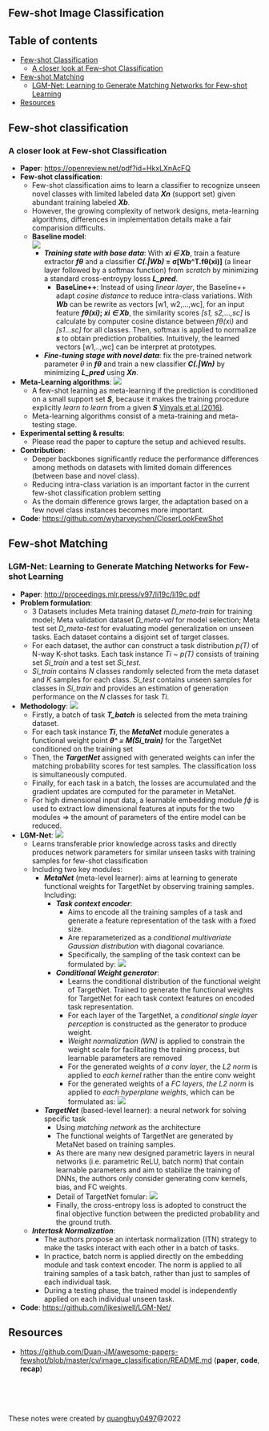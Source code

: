 ## Few-shot Image Classification

## Table of contents
* [Few-shot Classification](#Few-shot-classification)
	* [A closer look at Few-shot Classification](#A-closer-look-at-Few-shot-Classification)
* [Few-shot Matching](#Few-shot-matching)
	* [LGM-Net: Learning to Generate Matching Networks for Few-shot Learning](#LGM-Net-Learning-to-Generate-Matching-Networks-for-Few-shot-Learning)
* [Resources](#Resources)

## Few-shot classification
### A closer look at Few-shot Classification
+ **Paper**: https://openreview.net/pdf?id=HkxLXnAcFQ
+ **Few-shot classification**:
	- Few-shot classification aims to learn a classifier to recognize unseen novel classes with limited labeled data **_Xn_** (support set) given abundant training labeled **_Xb_**.
	- However, the growing complexity of network designs, meta-learning algorithms, differences in implementation details make a fair comparision difficults.
	+ **Baseline model**:  
		![](Images/Baseline_FSC.png)  
		+ **_Training state with base data_**: With **_xi ∈ Xb_**, train a feature extractor **_fθ_**  and a classifier **_C(.|Wb)_ = σ[Wb^T.fθ(xi)]** (a linear layer followed by a softmax function) from _scratch_ by minimizing a standard cross-entroypy losss **_L_pred_**. 
			+ **BaseLine++**: Instead of using _linear layer_, the Baseline++ adapt _cosine distance_ to reduce intra-class variations. With **_Wb_** can be rewrite as vectors [w1, w2,...,wc], for an input feature **_fθ(xi)_; _xi ∈ Xb_**, the similarity scores _[s1, s2,...,sc]_ is calculate by computer cosine distance between _fθ(xi)_ and _[s1...sc]_ for all classes. Then, softmax is applied to normalize **_s_** to obtain prediction probalities. Intuitively, the learned vectors [w1,..,wc] can be interpret at prototypes.
		+ **_Fine-tuning stage with novel data_**: fix the pre-trained network parameter _θ_ in **_fθ_** and train a new classifier **_C(.|Wn)_** by minimizing **_L_pred_** using **_Xn_**.
+ **Meta-Learning algorithms**:
	![](Images/Meta-learning_FSC.png)  
	+ A few-shot learning as meta-learning if the prediction is conditioned on a small support set **_S_**, because it makes the training procedure explicitly _learn to learn_ from a given **_S_** [Vinyals et al (2016)](https://arxiv.org/pdf/1606.04080.pdf).
	+ Meta-learning algorithms consist of a meta-training and meta-testing stage.
+ **Experimental setting & results**:
	- Please read the paper to capture the setup and achieved results.
+ **Contribution**:
	- Deeper backbones significantly reduce the performance differences among methods on datasets with limited domain differences (between base and novel class).
	- Reducing intra-class variation is an important factor in the current few-shot classification problem setting
	- As the domain difference grows larger, the adaptation based on a few novel class instances becomes more important.
+ **Code**: https://github.com/wyharveychen/CloserLookFewShot

## Few-shot Matching
### LGM-Net: Learning to Generate Matching Networks for Few-shot Learning
 + **Paper**: http://proceedings.mlr.press/v97/li19c/li19c.pdf  
 + **Problem formulation**:
	- 3 Datasets includes Meta training dataset _D_meta-train_ for training model; Meta validation dataset _D_meta-val_ for model selection; Meta test set _D_meta-test_ for evaluating model generalization on unseen tasks. Each dataset contains a disjoint set of target classes.
	- For each dataset, the author can construct a task distribution _p(T)_ of N-way K-shot tasks. Each task instance _Ti_ ~ _p(T)_ consists of training set _Si_train_ and a test set _Si_test_.
	- _Si_train_ contains _N_ classes randomly selected from the meta dataset and _K_ samples for each class. _Si_test_ contains unseen samples for classes in _Si_train_ and provides an estimation of generation performance on the _N_ classes for task _Ti_.
+ **Methodology**:
	![](Images/LGM-Net_algorithm.png)  
	- Firstly, a batch of task **_T_batch_** is selected from the meta training dataset.
	- For each task instance **_Ti_**, the **_MetaNet_** module generates a functional weight point **_θ^ = M(Si_train)_** for the TargetNet conditioned on the training set
	- Then, the **_TargetNet_** assigned with generated weights can infer the matching probability scores for test samples. The classification loss is simultaneously computed.
	- Finally, for each task in a batch, the losses are accumulated and the gradient updates are computed for the parameter in MetaNet.
	- For high dimensional input data, a learnable embedding module _fϕ_ is used to extract low dimensional features at inputs for the two modules => the amount of parameters of the entire model can be reduced.
+ **LGM-Net**:
	![](Images/LGM-Net.png)  
	- Learns transferable prior knowledge across tasks and directly produces network parameters for similar unseen tasks with training samples for few-shot classification
	- Including two key modules:
		- **_MetaNet_** (meta-level learner): aims at learning to generate functional weights for TargetNet by observing training samples. Including:
			- **_Task context encoder_**:
				- Aims to encode all the training samples of a task and generate a feature representation of the task with a fixed size. 
				- Are reparameterized as a _conditional multivariate Gaussian distribution_ with diagonal covariance.
				- Specifically, the sampling of the task context can be formulated by:
					![](Images/LGM-Net_task_context_encoder.png)
			- **_Conditional Weight generator_**: 
				- Learns the conditional distribution of the functional weight of TargetNet. Trained to generate the functional weights for TargetNet for each task context features on encoded task representation. 
				- For each layer of the TargetNet, a _conditional single layer perception_ is constructed as the generator to produce weight.
				- _Weight normalization (WN)_ is applied to constrain the weight scale for facilitating the training process, but learnable parameters are removed
				- For the generated weights of _a conv layer_, the _L2 norm_ is applied to _each kernel_ rather than the entire conv weight
				- For the generated weights of a _FC layers_, _the L2 norm_ is applied to _each hyperplane weights_, which can be formulated as:
					![](Images/LGM-Net_condditional_weight_generator.png)
		- **_TargetNet_** (based-level learner): a neural network for solving specific task
			- Using _matching network_ as the architecture
			- The functional weights of TargetNet are generated by MetaNet based on training samples.
			- As there are many new designed parametric layers in neural networks (i.e. parametric ReLU, batch norm) that contain learnable parameters and aim to stabilize the training of DNNs, the authors only consider generating conv kernels, bias, and FC weights. 
			- Detail of TargetNet fomular:
				![](Images/LGM-Net_TargetNet.png)  
			- Finally, the cross-entropy loss is adopted to construct the final objective function between the predicted probability and the ground truth.
	- **_Intertask Normalization_**:
		- The authors propose an intertask normalization (ITN) strategy to make the tasks interact with each other in a batch of tasks.
		- In practice, batch norm is applied directly on the embedding module and task context encoder. The norm is applied to all training samples of a task batch, rather than just to samples of each individual task.
		- During a testing phase, the trained model is independently applied on each individual unseen task.
+ **Code**: https://github.com/likesiwell/LGM-Net/

## Resources
+ https://github.com/Duan-JM/awesome-papers-fewshot/blob/master/cv/image_classification/README.md (**paper**, **code**, **recap**)










<br><br>
<br><br>
These notes were created by [quanghuy0497](https://quanghuy0497.github.io/)@2022